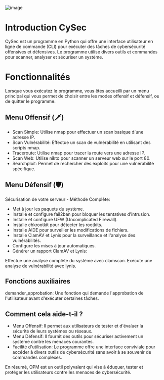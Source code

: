 ![image](https://github.com/Mr3lishOfficiel/CySec/assets/152335477/43bf8212-a485-4202-a241-7e74811013ff)

# Introduction CySec
CySec est un programme en Python qui offre une interface utilisateur en ligne de commande (CLI) pour exécuter des tâches de cybersécurité offensives et défensives. Le programme utilise divers outils et commandes pour scanner, analyser et sécuriser un système.


# Fonctionnalités

Lorsque vous exécutez le programme, vous êtes accueilli par un menu principal qui vous permet de choisir entre les modes offensif et défensif, ou de quitter le programme.

## Menu Offensif (🗡️)
- Scan Simple: Utilise nmap pour effectuer un scan basique d'une adresse IP.
- Scan Vulnérabilité: Effectue un scan de vulnérabilité en utilisant des scripts nmap.
- Traceroute: Utilise nmap pour tracer la route vers une adresse IP.
- Scan Web: Utilise nikto pour scanner un serveur web sur le port 80.
- Searchploit: Permet de rechercher des exploits pour une vulnérabilité spécifique.

## Menu Défensif (🛡️)
Sécurisation de votre serveur - Méthode Complète:

- Met à jour les paquets du système.
- Installe et configure fail2ban pour bloquer les tentatives d'intrusion.
- Installe et configure UFW (Uncomplicated Firewall).
- Installe chkrootkit pour détecter les rootkits.
- Installe AIDE pour surveiller les modifications de fichiers.
- Installe ClamAV et Lynis pour la surveillance et l'analyse des vulnérabilités.
- Configure les mises à jour automatiques.
- Générer un rapport ClamAV et Lynis:

Effectue une analyse complète du système avec clamscan.
Exécute une analyse de vulnérabilité avec lynis.

## Fonctions auxiliaires

demander_approbation: Une fonction qui demande l'approbation de l'utilisateur avant d'exécuter certaines tâches.

## Comment cela aide-t-il ?

- Menu Offensif: Il permet aux utilisateurs de tester et d'évaluer la sécurité de leurs systèmes ou réseaux.
- Menu Défensif: Il fournit des outils pour sécuriser activement un système contre les menaces courantes.
- Facilité d'utilisation: Le programme offre une interface conviviale pour accéder à divers outils de cybersécurité sans avoir à se souvenir de commandes complexes.

En résumé, OPM est un outil polyvalent qui vise à éduquer, tester et protéger les utilisateurs contre les menaces de cybersécurité.
